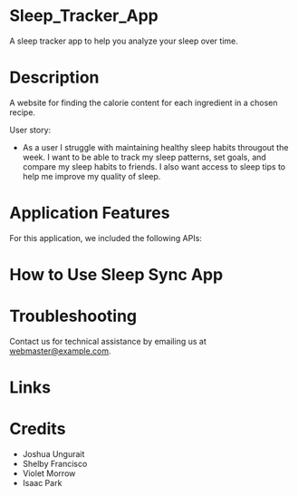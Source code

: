 # Sleep_Tracker_App
A sleep tracker app to help you analyze your sleep over time.
# Description

A website for finding the calorie content for each ingredient in a chosen recipe.

User story:
- As a user I struggle with maintaining healthy sleep habits througout the week. I want to be able to track my sleep patterns, set goals, and compare my sleep habits to friends. I also want access to sleep tips to help me improve my quality of sleep. 

# Application Features

For this application, we included the following APIs:



# How to Use Sleep Sync App



# Troubleshooting

Contact us for technical assistance by emailing us at webmaster@example.com.

# Links



# Credits

- Joshua Ungurait
- Shelby Francisco
- Violet Morrow
- Isaac Park
